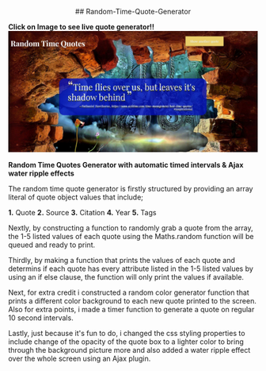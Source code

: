 <p align="center">
## Random-Time-Quote-Generator

 **Click on Image to see live quote generator!!**
<a target="_blank" href=https://randomtimequotegenerator.sarahshelley.x10host.com/><img src="https://github.com/sargef/Random-Time-Quote-Generator/blob/master/images/randomquote.JPG"></a>

 **Random Time Quotes Generator with automatic timed intervals & Ajax water ripple effects**

The random time quote generator is firstly structured by providing an array literal of quote object values that include;

**1.** Quote
**2.** Source
**3.** Citation
**4.** Year
**5.** Tags

Nextly, by constructing a function to randomly grab a quote from the array, the 1-5 listed values of each quote using the Maths.random function will be queued and ready to print.

Thirdly, by making a function that prints the values of each quote and determins if each quote has every attribute listed in the 1-5 listed values by using an if else clause, the function will only print the values if available.

Next, for extra credit i constructed a random color generator function that prints a different color background to each new quote printed to the screen. Also for extra points, i made a timer function to generate a quote on regular 10 second intervals.

Lastly, just because it's fun to do, i changed the css styling properties to include change of the opacity of the quote box to a lighter color to bring through the background picture more and also added a water ripple effect over the whole screen using an Ajax plugin.
</p>
